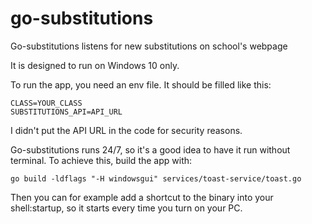 # go-substitutions
Go-substitutions listens for new substitutions on school's webpage

It is designed to run on Windows 10 only.

To run the app, you need an env file. It should be filled like this:
```dotenv
CLASS=YOUR_CLASS
SUBSTITUTIONS_API=API_URL
```

I didn't put the API URL in the code for security reasons.

Go-substitutions runs 24/7, so it's a good idea to have it run without terminal. To achieve this, build the app with:
```
go build -ldflags "-H windowsgui" services/toast-service/toast.go
```

Then you can for example add a shortcut to the binary into your shell:startup, so it starts every time you turn on your PC.